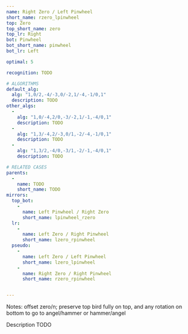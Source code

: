 ```yaml
---
name: Right Zero / Left Pinwheel
short_name: rzero_lpinwheel
top: Zero
top_short_name: zero
top_lr: Right
bot: Pinwheel
bot_short_name: pinwheel
bot_lr: Left

optimal: 5

recognition: TODO

# ALGORITHMS
default_alg:
  alg: "1,0/2,-4/-3,0/-2,1/-4,-1/0,1"
  description: TODO
other_algs:
  -
    alg: "1,0/-4,2/0,-3/-2,1/-1,-4/0,1"
    description: TODO
  -
    alg: "1,3/-4,2/-3,0/1,-2/-4,-1/0,1"
    description: TODO
  -
    alg: "1,3/2,-4/0,-3/1,-2/-1,-4/0,1"
    description: TODO

# RELATED CASES
parents:
  -
    name: TODO
    short_name: TODO
mirrors:
  top_bot:
    -
      name: Left Pinwheel / Right Zero
      short_name: lpinwheel_rzero
  lr:
    -
      name: Left Zero / Right Pinwheel
      short_name: lzero_rpinwheel
  pseudo:
    -
      name: Left Zero / Left Pinwheel
      short_name: lzero_lpinwheel
    -
      name: Right Zero / Right Pinwheel
      short_name: rzero_rpinwheel


---
```


Notes: offset zero/n; preserve top bird fully on top, and any rotation on bottom to go to angel/hammer or hammer/angel

Description TODO


